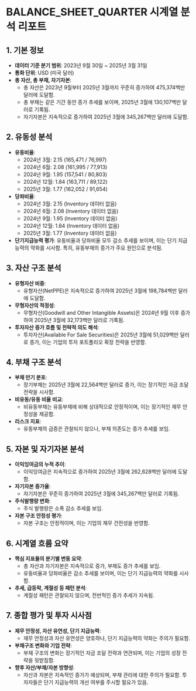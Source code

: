 # BALANCE_SHEET_QUARTER 시계열 분석 리포트

## 1. 기본 정보
- **데이터 기준 분기 범위**: 2023년 9월 30일 ~ 2025년 3월 31일
- **통화 단위**: USD (미국 달러)
- **총 자산, 총 부채, 자기자본**: 
  - 총 자산은 2023년 9월부터 2025년 3월까지 꾸준히 증가하여 475,374백만 달러에 도달함.
  - 총 부채는 같은 기간 동안 증가 추세를 보이며, 2025년 3월에 130,107백만 달러로 기록됨.
  - 자기자본은 지속적으로 증가하여 2025년 3월에 345,267백만 달러에 도달함.

## 2. 유동성 분석
- **유동비율**: 
  - 2024년 3월: 2.15 (165,471 / 76,997)
  - 2024년 6월: 2.08 (161,995 / 77,913)
  - 2024년 9월: 1.95 (157,541 / 80,803)
  - 2024년 12월: 1.84 (163,711 / 89,122)
  - 2025년 3월: 1.77 (162,052 / 91,654)
- **당좌비율**: 
  - 2024년 3월: 2.15 (Inventory 데이터 없음)
  - 2024년 6월: 2.08 (Inventory 데이터 없음)
  - 2024년 9월: 1.95 (Inventory 데이터 없음)
  - 2024년 12월: 1.84 (Inventory 데이터 없음)
  - 2025년 3월: 1.77 (Inventory 데이터 없음)
- **단기지급능력 평가**: 유동비율과 당좌비율 모두 감소 추세를 보이며, 이는 단기 지급능력의 약화를 시사함. 특히, 유동부채의 증가가 주요 원인으로 분석됨.

## 3. 자산 구조 분석
- **유형자산 비중**: 
  - 유형자산(NetPPE)은 지속적으로 증가하여 2025년 3월에 198,784백만 달러에 도달함.
- **무형자산의 적정성**: 
  - 무형자산(Goodwill and Other Intangible Assets)은 2024년 9월 이후 증가하여 2025년 3월에 32,173백만 달러로 기록됨.
- **투자자산 증가 흐름 및 전략적 의도 해석**: 
  - 투자자산(Available For Sale Securities)은 2025년 3월에 51,029백만 달러로 증가, 이는 기업의 투자 포트폴리오 확장 전략을 반영함.

## 4. 부채 구조 분석
- **부채 만기 분포**: 
  - 장기부채는 2025년 3월에 22,564백만 달러로 증가, 이는 장기적인 자금 조달 전략을 시사함.
- **비유동/유동 비율 비교**: 
  - 비유동부채는 유동부채에 비해 상대적으로 안정적이며, 이는 장기적인 재무 안정성을 제공함.
- **리스크 지표**: 
  - 유동부채의 급증은 관찰되지 않으나, 부채 의존도는 증가 추세를 보임.

## 5. 자본 및 자기자본 분석
- **이익잉여금의 누적 추이**: 
  - 이익잉여금은 지속적으로 증가하여 2025년 3월에 262,628백만 달러에 도달함.
- **자기자본 증가율**: 
  - 자기자본은 꾸준히 증가하여 2025년 3월에 345,267백만 달러로 기록됨.
- **주식발행량 변화**: 
  - 주식 발행량은 소폭 감소 추세를 보임.
- **자본 구조 안정성 평가**: 
  - 자본 구조는 안정적이며, 이는 기업의 재무 건전성을 반영함.

## 6. 시계열 흐름 요약
- **핵심 지표들의 분기별 변동 요약**: 
  - 총 자산과 자기자본은 지속적으로 증가, 부채도 증가 추세를 보임.
  - 유동비율과 당좌비율은 감소 추세를 보이며, 이는 단기 지급능력의 약화를 시사함.
- **추세, 급등락, 계절성 등 패턴 분석**: 
  - 계절성 패턴은 관찰되지 않으며, 전반적인 증가 추세가 지속됨.

## 7. 종합 평가 및 투자 시사점
- **재무 안정성, 자산 유연성, 단기 지급능력**: 
  - 재무 안정성과 자산 유연성은 양호하나, 단기 지급능력의 약화는 주의가 필요함.
- **부채구조 변화와 기업 전략**: 
  - 부채 구조의 변화는 장기적인 자금 조달 전략과 연관되며, 이는 기업의 성장 전략을 뒷받침함.
- **향후 자산/부채/자본 방향성**: 
  - 자산과 자본은 지속적인 증가가 예상되며, 부채 관리에 대한 주의가 필요함. 투자자들은 단기 지급능력의 개선 여부를 주시할 필요가 있음.
